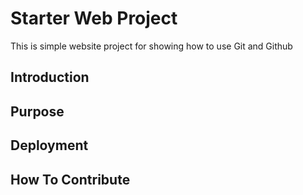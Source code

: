 # Starter Web Project

This is simple website project for
showing how to use Git and Github
## Introduction

## Purpose

## Deployment

## How To Contribute
